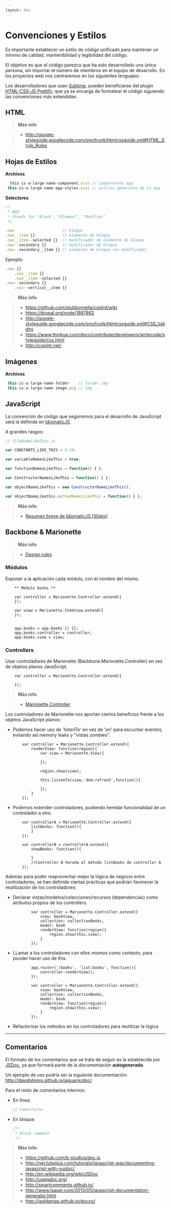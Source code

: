 ```yaml
---
layout: doc
---
```


# Convenciones y Estilos


Es importante establecer un estilo de código unificado para mantener un mínimo de calidad, mantenibilidad y legibilidad del código.

El objetivo es que el código parezca que ha sido desarrollado una única persona, sin importar el número de miembros en el equipo de desarrollo.
En los proyectos web nos centraremos en los siguientes lenguajes:

Los desarrolladores que usan [Sublime](http://www.sublimetext.com/), pueden beneficiarse del plugin [HTML-CSS-JS Prettify](https://github.com/victorporof/Sublime-HTMLPrettify), que ya se encarga de formatear el código siguiendo las convenciones más extendidas.

## HTML

> **Más info**

> * http://google-styleguide.googlecode.com/svn/trunk/htmlcssguide.xml#HTML_Style_Rules

## Hojas de Estilos

**Archivos**

```javascript
 _this-is-a-large-name-component.scss // componentes app
 this-is-a-large-name-app-styles.scss // estilos generales de la app
```

**Selectores**

```javascript
/*
 * BEM
 * Stands for "Block", "Element", "Modifier"
 */

.nav                     // bloque
.nav__item {}            // elemento de bloque
.nav__item--selected {}  // modificador de elemento de bloque
.nav--secondary {}       // modificador de bloque
.nav--secondary__item {} // elemento de bloque con modificador
```

Ejemplo:

```javascript
.nav {}
    .nav__item {}
    .nav__item--selected {}
.nav--secondary {}
    .nav--vertical__item {}
```

> **Más info**

> * https://github.com/stubbornella/csslint/wiki
> * https://drupal.org/node/1887862
> * http://google-styleguide.googlecode.com/svn/trunk/htmlcssguide.xml#CSS_Validity
> * https://www.thinkup.com/docs/contribute/developers/writecode/styleguide/css.html
> * http://csslint.net/

## Imágenes

**Archivos**

```javascript
 this-is-a-large-name-folder    // folder img
 this-is-a-large-name-image.png // img
```

## JavaScript

La convención de código que seguiremos para el desarrollo de JavaScript será la definida en [IdiomaticJS](https://github.com/rwaldron/idiomatic.js/).

A grandes rasgos:

```javascript
// fileNameLikeThis.js

var CONSTANTS_LIKE_THIS = 3.14;

var variableNamesLikeThis = true;

var functionNamesLikeThis = function() { };

var ConstructorNamesLikeThis = function() { };

var objectNameLikeThis = new ConstructorNameLikeThis();

var objectNameLikethis.methodNamesLikeThis = function() { };
```

> **Más info**

> * [Resumen breve de IdiomaticJS (Slides)](http://slid.es/antai/js_con_estilo)


## Backbone & Marionette

> **Más info**

> * [Design rules](http://cloudandcode.tumblr.com/post/98671637921/design-rules-in-a-backbone-marionette-app)

### Módulos

Exponer a la aplicación cada módulo, con el nombre del mismo.

        ** Módulo books **

        var controller = Marionette.Controller.extend({
        });

        var view = Marionette.ItemView.extend({
        });


        app.books = app.books || {};
        app.books.controller = controller;
        app.books.view = view;


### Controllers

Usar controladores de Marionette (Backbone.Marionette.Controller) en vez de objetos planos JavaScript.


        var controller = Marionette.Controller.extend({

        });

> **Más info**

> * [Marionette Controller](http://marionettejs.com/docs/v1.8.2/marionette.controller.html)

Los controladores de Marionette nos aportan ciertos beneficios frente a los objetos JavaScript planos:

*   Podemos hacer uso de 'listenTo' en vez de 'on' para escuchar eventos, evitando así memory leaks y "vistas zombies".

            var controller = Marionette.Controller.extend({
                renderView: function(region){
                    var view = Marionette.View({

                    });

                    region.show(view);

                    this.listenTo(view,'dom:refresh',function(){

                    });
                }
            });

*   Podemos extender controladores, pudiendo heredar funcionalidad de un controlador a  otro.

            var controllerA = Marionette.Controller.extend({
                listBooks: function(){
                }
            });

            var controllerB = controllerA.extend({
                showBooks: function(){

                }
                //Controller B hereda el método listBooks de controller A
            });

Además para poder reaprovechar mejor la lógica de negocio entre controladores, se han definido ciertas prácticas que podrían favorecer la reutilización de los controladores:

*   Declarar vistas/modelos/colecciones/recursos (dependencias) como atributos propios de los controllers.

                var controller = Marionette.Controller.extend({
                    view: bookView,
                    collection: collectionBooks,
                    model: book
                    renderView: function(region){
                        region.show(this.view);
                    }
                });


*   LLamar a los controladores con ellos mismos como contexto, para pooder hacer uso de this.

                app.router('/books', 'list:books', function(){
                    controller.renderView();
                });

                var controller = Marionette.Controller.extend({
                    view: bookView,
                    collection: collectionBooks,
                    model: book
                    renderView: function(region){
                        region.show(this.view);
                    }
                });

*   Refactorizar los métodos en los controladores para reutilizar la lógica

-------


## Comentarios

El formato de los comentarios que se trata de seguir es la establecida por [JSDoc](http://usejsdoc.org/), ya que formará parte de la documentación **autogenerada**.

Un ejemplo de uso podría ser la siguiente documentación: http://davidshimjs.github.io/jaguarjs/doc/

Para el resto de comentarios internos:

* En línea:

    ```javascript
    // Comentario
    ```

* En bloque:

    ```javascript
    /**
     * Block comment
     */
    ```

> **Más Info**

> * https://github.com/b-studios/doc.js
> * http://net.tutsplus.com/tutorials/javascript-ajax/documenting-javascript-with-yuidoc/
> * http://en.wikipedia.org/wiki/JSDoc
> * http://usejsdoc.org/
> * http://smartcomments.github.io/
> * http://www.lsauer.com/2013/05/javascript-documentation-generator.html
> * http://jashkenas.github.io/docco/

